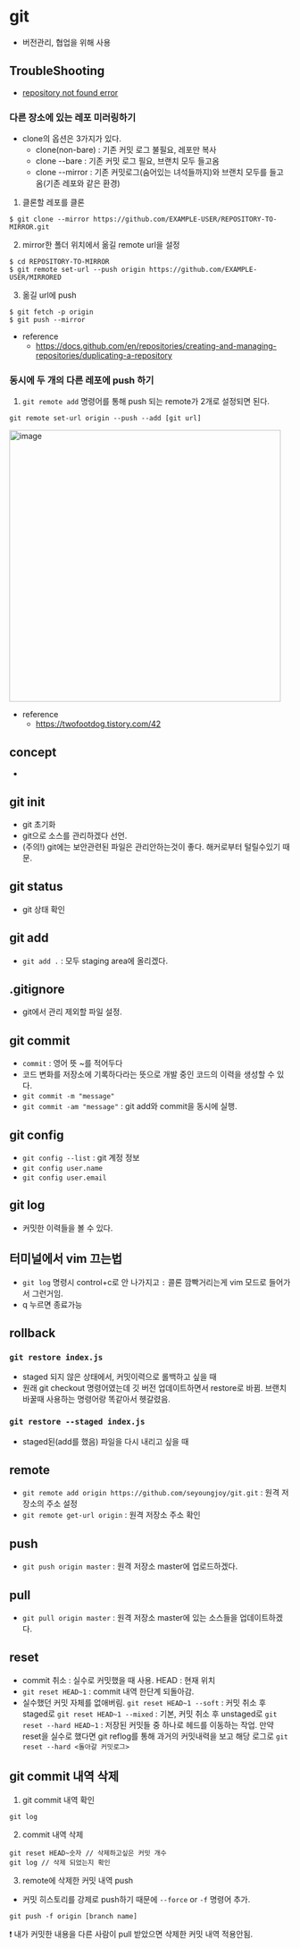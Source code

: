 # git
- 버전관리, 협업을 위해 사용

## TroubleShooting
- [repository not found error](/troubleShooting/repository-not-found.md)

### 다른 장소에 있는 레포 미러링하기
- clone의 옵션은 3가지가 있다.
  - clone(non-bare) : 기존 커밋 로그 불필요, 레포만 복사
  - clone --bare : 기존 커밋 로그 필요, 브랜치 모두 들고옴
  - clone --mirror : 기존 커밋로그(숨어있는 녀석들까지)와 브랜치 모두를 들고옴(기존 레포와  같은 환경)

1. 클론할 레포를 클론
```
$ git clone --mirror https://github.com/EXAMPLE-USER/REPOSITORY-TO-MIRROR.git
```
2. mirror한 폴더 위치에서 옮길 remote url을 설정
```
$ cd REPOSITORY-TO-MIRROR
$ git remote set-url --push origin https://github.com/EXAMPLE-USER/MIRRORED
```
3. 옮길 url에 push
```
$ git fetch -p origin
$ git push --mirror
```

- reference
  - https://docs.github.com/en/repositories/creating-and-managing-repositories/duplicating-a-repository

### 동시에 두 개의 다른 레포에 push 하기
1. `git remote add` 명령어를 통해 push 되는 remote가 2개로 설정되면 된다.
```
git remote set-url origin --push --add [git url]
```
<img width="486" alt="image" src="https://user-images.githubusercontent.com/85421850/197744692-2d56f503-28fb-4b34-981b-dd9a11103653.png">

- reference
  - https://twofootdog.tistory.com/42
## concept
- 


## git init
- git 초기화
- git으로 소스를 관리하겠다 선언.
- (주의!) git에는 보안관련된 파일은 관리안하는것이 좋다. 해커로부터 털릴수있기 때문.

## git status
- git 상태 확인

## git add
- `git add .` : 모두 staging area에 올리겠다.

## .gitignore
- git에서 관리 제외할 파일 설정.

## git commit
- `commit` : 영어 뜻 ~를 적어두다
- 코드 변화를 저장소에 기록하다라는 뜻으로 개발 중인 코드의 이력을 생성할 수 있다.
- `git commit -m "message"`
- `git commit -am "message"` : git add와 commit을 동시에 실행.

## git config
- `git config --list` : git 계정 정보
- `git config user.name`
- `git config user.email`

## git log
- 커밋한 이력들을 볼 수 있다.

## 터미널에서 vim 끄는법
- `git log` 명령시 control+c로 안 나가지고 `:` 콜론 깜빡거리는게 vim 모드로 들어가서 그런거임.
- q 누르면 종료가능

## rollback
### `git restore index.js`
- staged 되지 않은 상태에서, 커밋이력으로 롤백하고 싶을 때
- 원래 git checkout 명령어였는데 깃 버전 업데이트하면서 restore로 바뀜. 브랜치 바꿀때 사용하는 명령어랑 똑같아서 헷갈렸음.
### `git restore --staged index.js`
- staged된(add를 했음) 파일을 다시 내리고 싶을 때

## remote
- `git remote add origin https://github.com/seyoungjoy/git.git` : 원격 저장소의 주소 설정
- `git remote get-url origin` : 원격 저장소 주소 확인

## push
- `git push origin master` : 원격 저장소 master에 업로드하겠다.

## pull
- `git pull origin master` : 원격 저장소 master에 있는 소스들을 업데이트하겠다.

## reset
- commit 취소 : 실수로 커밋했을 때 사용.
  HEAD : 현재 위치
- `git reset HEAD~1` : commit 내역 한단계 되돌아감.
- 실수했던 커밋 자체를 없애버림.
`git reset HEAD~1 --soft` : 커밋 취소 후 staged로
`git reset HEAD~1 --mixed` : 기본, 커밋 취소 후 unstaged로
`git reset --hard HEAD~1` : 저장된 커밋들 중 하나로 헤드를 이동하는 작업.
만약 reset을 실수로 했다면 git reflog를 통해 과거의 커밋내력을 보고 해당 로그로
`git reset --hard <돌아갈 커밋로그>`

## git commit 내역 삭제
1. git commit 내역 확인
```
git log
```

2. commit 내역 삭제
```
git reset HEAD~숫자 // 삭제하고싶은 커밋 개수
git log // 삭제 되었는지 확인
```

3. remote에 삭제한 커밋 내역 push
- 커밋 히스토리를 강제로 push하기 때문에 `--force` or `-f` 명령어 추가.

```
git push -f origin [branch name]
```

❗ 내가 커밋한 내용을 다른 사람이 pull 받았으면 삭제한 커밋 내역 적용안됨.
